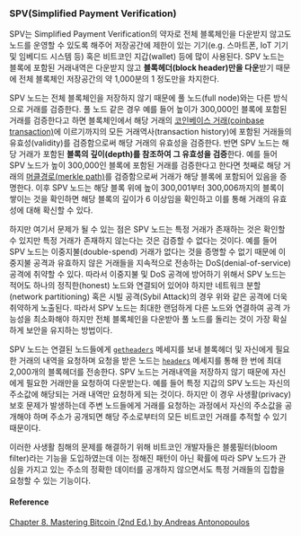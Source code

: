 ### SPV\(Simplified Payment Verification\)

SPV는 Simplified Payment Verification의 약자로 전체 블록체인을 다운받지 않고도 노드를 운영할 수 있도록 해주어 저장공간에 제한이 있는 기기\(e.g. 스마트폰, IoT 기기 및 임베디드 시스템 등\) 혹은 비트코인 지갑\(wallet\) 등에 많이 사용된다. SPV 노드는 블록에 포함된 거래내역은 다운받지 않고 **블록헤더\(block header\)만을 다운**받기 때문에 전체 블록체인 저장공간의 약 1,000분의 1 정도만을 차지한다.

SPV 노드는 전체 블록체인을 저장하지 않기 때문에 풀 노드\(full node\)와는 다른 방식으로 거래를 검증한다. 풀 노드 같은 경우 예를 들어 높이가 300,000인 블록에 포함된 거래를 검증한다고 하면 블록체인에서 해당 거래의  [코인베이스 거래\(coinbase transaction\)](https://bitcoin.org/en/glossary/coinbase-transaction)에 이르기까지의 모든 거래역사\(transaction history\)에 포함된 거래들의 유효성\(validity\)를 검증함으로써 해당 거래의 유효성을 검증한다. 반면 SPV 노드는 해당 거래가 포함된 **블록의 깊이\(depth\)를 참조하여 그 유효성을 검증**한다. 예를 들어 SPV 노드가 높이 300,000인 블록에 포함된 거래를 검증한다고 한다면 첫째로 해당 거래의 [머클경로\(merkle path\)](https://bitcoin.stackexchange.com/questions/10479/what-is-the-merkle-root)를 검증함으로써 거래가 해당 블록에 포함되어 있음을 증명한다. 이후 SPV 노드는 해당 블록 위에 높이 300,001부터 300,006까지의 블록이 쌓이는 것을 확인하면 해당 블록의 깊이가 6 이상임을 확인하고 이를 통해 거래의 유효성에 대해 확신할 수 있다.

하지만 여기서 문제가 될 수 있는 점은 SPV 노드는 특정 거래가 존재하는 것은 확인할 수 있지만 특정 거래가 존재하지 않는다는 것은 검증할 수 없다는 것이다. 예를 들어 SPV 노드는 이중지불\(double-spend\) 거래가 없다는 것을 증명할 수 없기 때문에 이중지불 공격과 유효하지 않은 거래들을 지속적으로 전송하는 DoS\(denial-of-service\) 공격에 취약할 수 있다. 따라서 이중지불 및 DoS 공격에 방어하기 위해서 SPV 노드는 적어도 하나의 정직한\(honest\) 노드와 연결되어 있어야 하지만 네트워크 분할\(network partitioning\) 혹은 시빌 공격\(Sybil Attack\)의 경우 위와 같은 공격에 더욱 취약하게 노출된다. 따라서 SPV 노드는 최대한 랜덤하게 다른 노드와 연결하여 공격 가능성을 최소화해야 하지만 전체 블록체인을 다운받아 풀 노드를 돌리는 것이 가장 확실하게 보안을 유지하는 방법이다.

SPV 노드는 연결된 노드들에게 [`getheaders`](https://bitcoin.org/en/developer-reference#getheaders) 메세지를 보내 블록헤더 및 자신에게 필요한 거래의 내역을 요청하며 요청을 받은 노드는 [`headers`](https://bitcoin.org/en/developer-reference#headers) 메세지를 통해 한 번에 최대 2,000개의 블록헤더를 전송한다. SPV 노드는 거래내역을 저장하지 않기 때문에 자신에게 필요한 거래만을 요청하여 다운받는다. 예를 들어 특정 지갑의 SPV 노드는 자신의 주소값에 해당되는 거래 내역만 요청하게 되는 것이다. 하지만 이 경우 사생활\(privacy\) 보호 문제가 발생하는데 주변 노드들에게 거래를 요청하는 과정에서 자신의 주소값을 공개해야 하며 주소가 공개되면 해당 주소로부터의 모든 비트코인 거래를 추적할 수 있기 때문이다.

이러한 사생활 침해의 문제를 해결하기 위해 비트코인 개발자들은 블룸필터\(bloom filter\)라는 기능을 도입하였는데 이는 정해진 패턴이 아닌 확률에 따라  SPV 노드가 관심을 가지고 있는 주소의 정확한 데이터를 공개하지 않으면서도 특정 거래들의 집합을 요청할 수 있는 기능이다. 

#### Reference

[Chapter 8. Mastering Bitcoin \(2nd Ed.\) by Andreas Antonopoulos](https://github.com/bitcoinbook/bitcoinbook/blob/second_edition/ch08.asciidoc)

